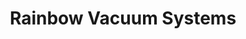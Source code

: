 ---
title: "Rainbow Vacuum Systems"
url: /siler-city/rainbow-vacuum-systems/
shop: vacuum cleaner
---